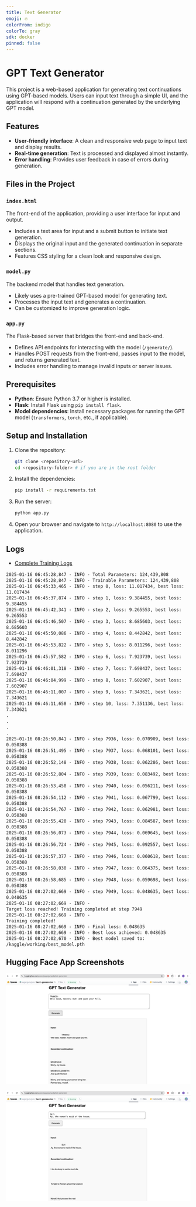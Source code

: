 ```yaml
---
title: Text Generator
emoji: 🔥
colorFrom: indigo
colorTo: gray
sdk: docker
pinned: false
---
```


# GPT Text Generator

This project is a web-based application for generating text continuations using GPT-based models. Users can input text through a simple UI, and the application will respond with a continuation generated by the underlying GPT model.

## Features

- **User-friendly interface**: A clean and responsive web page to input text and display results.
- **Real-time generation**: Text is processed and displayed almost instantly.
- **Error handling**: Provides user feedback in case of errors during generation.

## Files in the Project

### `index.html`

The front-end of the application, providing a user interface for input and output.

- Includes a text area for input and a submit button to initiate text generation.
- Displays the original input and the generated continuation in separate sections.
- Features CSS styling for a clean look and responsive design.

### `model.py`

The backend model that handles text generation.

- Likely uses a pre-trained GPT-based model for generating text.
- Processes the input text and generates a continuation.
- Can be customized to improve generation logic.

### `app.py`

The Flask-based server that bridges the front-end and back-end.

- Defines API endpoints for interacting with the model (`/generate/`).
- Handles POST requests from the front-end, passes input to the model, and returns generated text.
- Includes error handling to manage invalid inputs or server issues.

## Prerequisites

- **Python**: Ensure Python 3.7 or higher is installed.
- **Flask**: Install Flask using `pip install flask`.
- **Model dependencies**: Install necessary packages for running the GPT model (`transformers`, `torch`, etc., if applicable).

## Setup and Installation

1. Clone the repository:
   ```bash
   git clone <repository-url>
   cd <repository-folder> # if you are in the root folder
   ```

2. Install the dependencies:
   ```bash
   pip install -r requirements.txt
   ```

3. Run the server:
   ```bash
   python app.py
   ```

4. Open your browser and navigate to `http://localhost:8080` to use the application.

## Logs
- [Complete Training Logs ](./training_log.log)
``` Logs
2025-01-16 06:45:28,847 - INFO - Total Parameters: 124,439,808
2025-01-16 06:45:28,847 - INFO - Trainable Parameters: 124,439,808
2025-01-16 06:45:33,465 - INFO - step 0, loss: 11.017434, best loss: 11.017434
2025-01-16 06:45:37,874 - INFO - step 1, loss: 9.384455, best loss: 9.384455
2025-01-16 06:45:42,341 - INFO - step 2, loss: 9.265553, best loss: 9.265553
2025-01-16 06:45:46,507 - INFO - step 3, loss: 8.685603, best loss: 8.685603
2025-01-16 06:45:50,086 - INFO - step 4, loss: 8.442842, best loss: 8.442842
2025-01-16 06:45:53,822 - INFO - step 5, loss: 8.011296, best loss: 8.011296
2025-01-16 06:45:57,582 - INFO - step 6, loss: 7.923739, best loss: 7.923739
2025-01-16 06:46:01,318 - INFO - step 7, loss: 7.698437, best loss: 7.698437
2025-01-16 06:46:04,999 - INFO - step 8, loss: 7.602907, best loss: 7.602907
2025-01-16 06:46:11,007 - INFO - step 9, loss: 7.343621, best loss: 7.343621
2025-01-16 06:46:11,658 - INFO - step 10, loss: 7.351136, best loss: 7.343621
.
.
.
.
2025-01-16 08:26:50,841 - INFO - step 7936, loss: 0.070909, best loss: 0.050388
2025-01-16 08:26:51,495 - INFO - step 7937, loss: 0.068101, best loss: 0.050388
2025-01-16 08:26:52,148 - INFO - step 7938, loss: 0.062286, best loss: 0.050388
2025-01-16 08:26:52,804 - INFO - step 7939, loss: 0.083492, best loss: 0.050388
2025-01-16 08:26:53,458 - INFO - step 7940, loss: 0.056211, best loss: 0.050388
2025-01-16 08:26:54,112 - INFO - step 7941, loss: 0.067799, best loss: 0.050388
2025-01-16 08:26:54,767 - INFO - step 7942, loss: 0.062981, best loss: 0.050388
2025-01-16 08:26:55,420 - INFO - step 7943, loss: 0.084587, best loss: 0.050388
2025-01-16 08:26:56,073 - INFO - step 7944, loss: 0.069645, best loss: 0.050388
2025-01-16 08:26:56,724 - INFO - step 7945, loss: 0.092557, best loss: 0.050388
2025-01-16 08:26:57,377 - INFO - step 7946, loss: 0.060618, best loss: 0.050388
2025-01-16 08:26:58,030 - INFO - step 7947, loss: 0.064375, best loss: 0.050388
2025-01-16 08:26:58,685 - INFO - step 7948, loss: 0.059698, best loss: 0.050388
2025-01-16 08:27:02,669 - INFO - step 7949, loss: 0.048635, best loss: 0.048635
2025-01-16 08:27:02,669 - INFO - 
Target loss reached! Training completed at step 7949
2025-01-16 08:27:02,669 - INFO - 
Training completed!
2025-01-16 08:27:02,669 - INFO - Final loss: 0.048635
2025-01-16 08:27:02,669 - INFO - Best loss achieved: 0.048635
2025-01-16 08:27:02,670 - INFO - Best model saved to: /kaggle/working/best_model.pth
```


## Hugging Face App Screenshots

![Example 1](./HuggingFace%20App%20Example%201.png)

![Example 2](./HuggingFace%20App%20Example%202.png)

